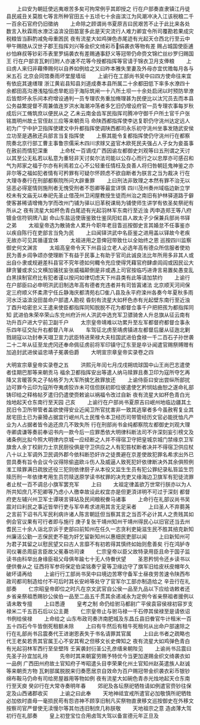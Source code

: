 <!-- { "loadSidebar": true } -->
　　上曰安为朝廷使远夷艰苦多矣可拘常例乎其即授之  行在户部奏直隶镇江丹徒县民戚丑关莫胜七等言所种官田五十五顷七十余亩滨江为风潮冲决入江该税粮二千一百余石官府仍旧徵纳
　　上命除之顾谓尚书夏原吉曰民艰苦不止于此比来各处数言入秋霖雨水潦泛溢渰没田苗寔多此是天灾流行人难力卿宜令所司覆勘若果成灾税粮皆当斟酌减免毋重困民  夜有流星大如鸡弹色赤尾迹有光起天仓西北行至云中  甲午赐随从汉世子郡王指挥刘兴等金织文绮彩币绢袭衣等物有差  赐占城国使臣逋纱怕麻叔等钞彩币表里罗绢袭衣有差赐通事舒义等冠带仍命赍文锦纻丝纱罗归赐国王  行在户部言瓦剌归附人亦速不花等今授都指挥等官请于锦衣卫月支俸粮
　　上曰虏人来归非藉俸赐何以自养如例给之又曰昨本雅失里妻及外母亦宜优赡每月各与米五石  北京会同馆奏雨坏堂屋墙垣
　　上谕行在工部尚书吴中曰四方使命往来宜有依庇其速缮理  浙江黄岩县知县刘道成奏本县所属二十余都田低下率多水潦四十余都田高沟港浅隘恒虑旱乾旧于海际筑闸一十八所土坝一十余处启闭以时预防旱潦后皆颓坏永乐间本府增设通判一员专理农务重加脩理甚为民便比以汰冗员去而本县公务益繁提督不周兼值连岁洪水海潮冲荡者多乞旧仍增设府官一员专理农事每岁秋成后兴工脩筑庶以便民从之  乙未云南金齿军民指挥司腾冲守御千户所土官千户张铭嵩明州故土官侄赵三应等来朝贡马  命陕西都指挥使李达复职仍守洮州达定远人初为广宁中护卫指挥使建文中升都指挥使调陕西都司永乐初守洮州坐事发随武安侯立功至是遇赦还兵部言当复指挥使
　　上察其能令复都指挥使仍守洮州行在都察院奏北京行部工曹主事鲁宗儒采木四川求赇又盗官木欧死民夫强占人子女为妾虽事在赦前而情犯深重
　　上命杖一百谪戍广西因谕左都御史刘观等曰五刑谓之天讨以其至公无私若以私意为重轻非天讨矣尔法司能以公存心而行之以忠厚亦可感召和气为邦家之福于尔亦有利焉若立心不公轻重任情枉及良善人将归咎朝廷鬼神鉴之亦非尔等之福如犯者情有可矜罪有可疑尔怀顾虑不欲自断者为朕言之当为裁决  行在大理寺奏行在刑部都察院所问大辟重罪
　　上曰刑法非致理之本然有罪不治无以惩恶必得寔情则施刑者无愧受刑者不怨卿等最宜详慎  四川茂州奏州域临边新立学校未有文庙无以奉祀先圣止借茂州卫闲屋教授生徒而州治之南旧有护林驿道路于僻使客甚稀请增脩为学而改州门铺为驿以旧革税课局为铺使师生讲学有依圣矣祭祀有所从之  夜有流星大如杯色青白尾迹有光起羽林军东南行至近浊  丙申造郑王等八府镀金信符铜牌八副  命山东盐运使唐鉴致仕鉴凤阳虹县人故太子少保兼兵部尚书铎之弟
　　太祖皇帝选为散骑舍人累升今职年老目眚巡按御史言其婚怠不任事鉴亦以疾自陈行在吏部言当免为民
　　上曰闻铎洪武中名臣鉴之进用盖以铎故今老疾无故亦可见其循谨宜体
　　太祖进用之意俾冠带致仕以全始终之恩  巡按四川监察御史何文渊言
　　太祖高皇帝令天下州县设立老人必选年高有德众所信服者使劝民为善乡闾争颂亦使理断下有益于民事上有助于官司此诚良法比年所用多非其人或出自仆隶或规避差科县官不究年德如何輙令充应使得凭藉官府肆虐闾阎或因民讼大肆贪饕或求公文横加骚扰妄张威福颠倒是非或遇上司官按临巧进谗言易置矣愚变乱白黑挟制官府比有犯者谨以按问如律切虑天下州县类有此等请加禁约
　　上谕行在户部臣曰必申明洪武旧制选年高有德者充违者并有司皆寘诸法  北京顺天河间保定三府顺义怀柔肃宁任丘静海庆都清苑右□隹八县及永平府滦州各奏今年夏秋多雨河水泛溢渰没田苗命户部遣人勘视  昏刻有流星大如杯色赤有光起壁东南行至近浊  丁酉升哈密忠义王遣来使臣都指挥同知脱脱不花为都督佥事千户把把孩为都指挥同知  武进伯朱荣卒荣山东兖州府沂州人洪武中选充军卫骠骑舍人升总旗从征云南有功升百户进大宁前卫副千户
　　太宗皇帝靖难以功累升至左军都督府都督佥事永乐四年征交阯升右都督八年从
　　车驾征北虏至靖虏镇进左都督后屡从征迤北剿戮胡寇以功封奉天翊卫宣力武臣特进荣禄大夫柱国武进伯食禄一千二百石子孙世袭二十二年从征至龙虎冈还奉命佩征虏前将军印镇守辽东至是卒讣闻遣官赐祭赙赠有加追封武进侯谥忠靖子冕袭伯爵
　　大明宣宗章皇帝实录卷之四


大明宣宗章皇帝实录卷之五
　　洪熙元年闰七月戊戌朔琉球国中山王尚巴志遣使者佳期巴那等来朝贡马  福余卫都指挥安出等遣人纳马赎罪且奏卫印为寇所夺乞再降又言暖答失之子帖格歹为大军所擒乞赦罪放还
　　上谕侍臣曰安出尝纵所部扰边可罪今云印为寇所夺夷虏狡诈未可信但朕初即位彼遣使乞矜悯姑曲恕之遂命礼部铸印给之释格帖歹遣归仍遣使赍敕谕以祸福令改过自新  夜有流星大如杯色青白光烛地起天仓东南行至天园  己亥
　　上谕行在户部尚书夏原吉曰岷州地临边疆其土民旧令卫所带管者盖欲使得安业近闻卫所官扰害非一致其逃窜者多今虽赦宥复业其居宅田土已为豪猾占据宜行岷州凡土民惟令本卫经历司带管经历文官必能抚恤凡产业为人占据者皆令追还庶几不致失所  行在刑部尚书金纯都察院左都御史刘观大理寺卿虞谦等奏前奉诏书内一款今后一应罪悉依大明律科断法司不许深刻妄引榜文及诸条例比拟今照大明律内京城一应经断之人并不得宿卫守把皇城京城门禁缘京卫军旗舍人余丁校尉力士京民厨役俱是守卫供应之人有犯笞杖断者决并不得宿卫供应杖八十以上军调外卫民调外郡今依科断恐奸诈之徒畏避在京差使故犯罪名希求出外已尝具奏有旨令会议今议得除偷盗欧斗伤人及威逼人致死犯奸依律断决外其余俱照例淮工赎罪满日疏放还役三犯则依律厨子从本役又监生生员有犯公罪纪录私笞监生罚赎历刑一年依律考用生员罚赎送原学读书杖罪的决充吏又缘海边卫旗军有犯徒流罪者止杖一百不调总小旗军罢充军
　　上曰
　　太祖定律盖欲万世常行朕亦以为人所共知庶几不犯卿等乃虑小人徼幸故设此权宜亦是但更湏详明不可过于深刻  都督府吏左辅兴州卫军士谭瑛言驿站及民间粮税餋马诸事
　　上命行在礼部议尚书吴震对曰利民之事近皆举行吏与军卒希求进用其言无足采者
　　上曰圣人不弃蒭荛之言前下诏书凡军民利病许诸人陈言朝廷但当察其言之当否不必计其人之贵贱其如例会官议果有可行者即与施行  庚子复张干靖州知州干靖州得民心以旧官还当去州耆民三十余人诣北京诉于吏部曰前知州在任久一志贪利吏毙滋生民不胜其掊克新知州廉洁公勤一志保民吏不能为奸乞留新知州以惠细民吏部以闻
　　上曰新知州可为君子其留之以慰民望又曰古人言靡不有初若得其慎终如始则愈善矣  行在鸿胪寺司仪署丞周庭言臣故父冕春坊司谏
　　仁宗皇帝以臣父故特录用臣且命于国子监读书由科举出身缘臣祖父母俱年踰七十无人侍餋伏望
　　圣恩矜悯令还乡读书以便供餋从之  征西将军参将保定伯梁铭奏宁夏等卫缘边守了旗军旧给皮袄皮帽年久破坏请再给
　　上谕行行工部尚书吴中曰境边苦寒守备军士昼夜劳苦速令陕西布政司都司制造给付不可后时其长安岭等处守了官军尔工部亦制造给之  辛丑行在礼部奏
　　仁宗昭皇帝即位之时凡在京文武官自公侯一品至九品以下应给诰敕者还乡省亲祭祖悉赐钞公侯伯一品至二品五千贯其余递减永为定例今省亲祭祖者援例以请未敢专擅
　　上曰悉遵
　　皇考之制  命仍给驸马都尉广平侯袁容侯禄初容岁支禄米二千五百石后以公主薨
　　仁宗皇帝止与驸马禄一千石停其侯禄至是请依诏书例给侯禄
　　上命给之  山东布政司奏济南肥城及东昌丘县旧餋官牛计租米一百五十四石今牛皆倒死租额未除
　　上曰有牛然后有租牛死租何从出命户部速除之  行在礼部尚书吕震奏代王进谢恩表失于书名请罪其官属
　　上曰此书者之疏略也代王老矣若责其官属王心不安其宥之但移文长史俾知之  夜有流星大如鸡弹色青白有光起羽林军西行至垒壁阵  壬寅袭封衍圣公孔彦缙来朝陛见
　　上谕尚书吕震曰先圣子孙宜加礼待
　　先帝时其来朝宴劳赐予特优今当更加遂赐金织文绮袭衣如一品例  广西田州府故土官知府子岑昭遣头目李荣果化州土官知州赵英遣族人赵诚等来朝贡方物  瓦剌部属脱脱来归奏愿居京自效命为百户赐冠带金织袭衣彩币银钞绵布鞍马仍命有司给房屋器用等物如例  夜有流星大如碗色青赤光烛地起天仓东南行至天庾  癸卯行在大常寺奏明年春
　　郊祀及各坛祭祀牺牲请如例遣官赍钞往保定及山西诸郡收买
　　上谕之曰此奉
　　天地神祗宜戒所遣官必加敬慎所祀牺牲必加依时直毋一毫损民苟有怨咨神不顾享旧制凡买祭物直隶移文巡按御史在外移文按察司官严督使无渎慢尔等其勿违旧制庶几称朕敬
　　天地祖宗之意  造卤薄大驾初行在礼部奏
　　皇上初登宝位合用卤驾大驾以备宣德元年正旦及
